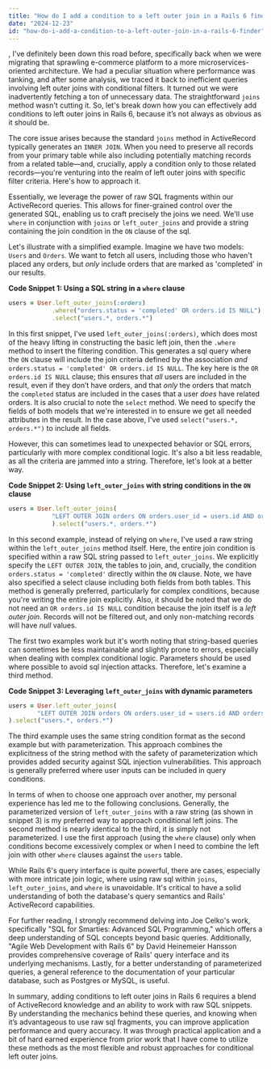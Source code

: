 ```yaml
---
title: "How do I add a condition to a left outer join in a Rails 6 finder?"
date: "2024-12-23"
id: "how-do-i-add-a-condition-to-a-left-outer-join-in-a-rails-6-finder"
---
```


,  I've definitely been down this road before, specifically back when we were migrating that sprawling e-commerce platform to a more microservices-oriented architecture. We had a peculiar situation where performance was tanking, and after some analysis, we traced it back to inefficient queries involving left outer joins with conditional filters. It turned out we were inadvertently fetching a ton of unnecessary data. The straightforward `joins` method wasn't cutting it. So, let's break down how you can effectively add conditions to left outer joins in Rails 6, because it’s not always as obvious as it should be.

The core issue arises because the standard `joins` method in ActiveRecord typically generates an `INNER JOIN`. When you need to preserve all records from your primary table while also including potentially matching records from a related table—and, crucially, apply a condition only to those related records—you're venturing into the realm of left outer joins with specific filter criteria. Here's how to approach it.

Essentially, we leverage the power of raw SQL fragments within our ActiveRecord queries. This allows for finer-grained control over the generated SQL, enabling us to craft precisely the joins we need. We'll use `where` in conjunction with `joins` or `left_outer_joins` and provide a string containing the join condition in the `ON` clause of the sql.

Let's illustrate with a simplified example. Imagine we have two models: `Users` and `Orders`. We want to fetch all users, including those who haven't placed any orders, but *only* include orders that are marked as 'completed' in our results.

**Code Snippet 1: Using a SQL string in a `where` clause**

```ruby
users = User.left_outer_joins(:orders)
            .where("orders.status = 'completed' OR orders.id IS NULL")
            .select("users.*, orders.*")
```

In this first snippet, I've used `left_outer_joins(:orders)`, which does most of the heavy lifting in constructing the basic left join, then the `.where` method to insert the filtering condition. This generates a sql query where the `ON` clause will include the join criteria defined by the association *and* `orders.status = 'completed' OR orders.id IS NULL`. The key here is the `OR orders.id IS NULL` clause; this ensures that *all* users are included in the result, even if they don’t have orders, and that *only* the orders that match the `completed` status are included in the cases that a user *does* have related orders. It is also crucial to note the `select` method. We need to specify the fields of both models that we're interested in to ensure we get all needed attributes in the result. In the case above, I've used `select("users.*, orders.*")` to include all fields.

However, this can sometimes lead to unexpected behavior or SQL errors, particularly with more complex conditional logic. It's also a bit less readable, as all the criteria are jammed into a string. Therefore, let's look at a better way.

**Code Snippet 2: Using `left_outer_joins` with string conditions in the `ON` clause**

```ruby
users = User.left_outer_joins(
            "LEFT OUTER JOIN orders ON orders.user_id = users.id AND orders.status = 'completed'"
            ).select("users.*, orders.*")
```

In this second example, instead of relying on `where`, I've used a raw string within the `left_outer_joins` method itself. Here, the entire join condition is specified within a raw SQL string passed to `left_outer_joins`. We explicitly specify the `LEFT OUTER JOIN`, the tables to join, and, crucially, the condition `orders.status = 'completed'` directly within the `ON` clause. Note, we have also specified a select clause including both fields from both tables. This method is generally preferred, particularly for complex conditions, because you're writing the entire join explicitly. Also, it should be noted that we do not need an `OR orders.id IS NULL` condition because the join itself is a *left outer join*. Records will not be filtered out, and only non-matching records will have *null* values.

The first two examples work but it's worth noting that string-based queries can sometimes be less maintainable and slightly prone to errors, especially when dealing with complex conditional logic. Parameters should be used where possible to avoid sql injection attacks. Therefore, let's examine a third method.

**Code Snippet 3: Leveraging `left_outer_joins` with dynamic parameters**

```ruby
users = User.left_outer_joins(
        "LEFT OUTER JOIN orders ON orders.user_id = users.id AND orders.status = ?" , "completed"
).select("users.*, orders.*")
```
The third example uses the same string condition format as the second example but with parameterization. This approach combines the explicitness of the string method with the safety of parameterization which provides added security against SQL injection vulnerabilities. This approach is generally preferred where user inputs can be included in query conditions.

In terms of when to choose one approach over another, my personal experience has led me to the following conclusions. Generally, the parameterized version of `left_outer_joins` with a raw string (as shown in snippet 3) is my preferred way to approach conditional left joins. The second method is nearly identical to the third, it is simply not parameterized. I use the first approach (using the `where` clause) only when conditions become excessively complex or when I need to combine the left join with other `where` clauses against the `users` table.

While Rails 6's query interface is quite powerful, there are cases, especially with more intricate join logic, where using raw sql within `joins`, `left_outer_joins`, and `where` is unavoidable. It's critical to have a solid understanding of both the database's query semantics and Rails' ActiveRecord capabilities.

For further reading, I strongly recommend delving into Joe Celko's work, specifically "SQL for Smarties: Advanced SQL Programming," which offers a deep understanding of SQL concepts beyond basic queries. Additionally, "Agile Web Development with Rails 6" by David Heinemeier Hansson provides comprehensive coverage of Rails' query interface and its underlying mechanisms. Lastly, for a better understanding of parameterized queries, a general reference to the documentation of your particular database, such as Postgres or MySQL, is useful.

In summary, adding conditions to left outer joins in Rails 6 requires a blend of ActiveRecord knowledge and an ability to work with raw SQL snippets. By understanding the mechanics behind these queries, and knowing when it’s advantageous to use raw sql fragments, you can improve application performance and query accuracy. It was through practical application and a bit of hard earned experience from prior work that I have come to utilize these methods as the most flexible and robust approaches for conditional left outer joins.

